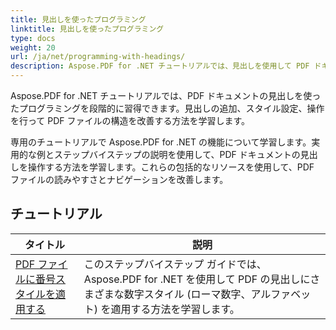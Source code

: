 ```yaml
---
title: 見出しを使ったプログラミング
linktitle: 見出しを使ったプログラミング
type: docs
weight: 20
url: /ja/net/programming-with-headings/
description: Aspose.PDF for .NET チュートリアルでは、見出しを使用して PDF ドキュメントの構造を改善する方法について説明します。
---
```

Aspose.PDF for .NET チュートリアルでは、PDF ドキュメントの見出しを使ったプログラミングを段階的に習得できます。見出しの追加、スタイル設定、操作を行って PDF ファイルの構造を改善する方法を学習します。

専用のチュートリアルで Aspose.PDF for .NET の機能について学習します。実用的な例とステップバイステップの説明を使用して、PDF ドキュメントの見出しを操作する方法を学習します。これらの包括的なリソースを使用して、PDF ファイルの読みやすさとナビゲーションを改善します。

## チュートリアル
| タイトル | 説明 |
| --- | --- | 
| [PDF ファイルに番号スタイルを適用する](./apply-number-style/) | このステップバイステップ ガイドでは、Aspose.PDF for .NET を使用して PDF の見出しにさまざまな数字スタイル (ローマ数字、アルファベット) を適用する方法を学習します。 |   